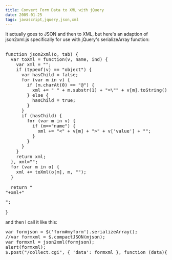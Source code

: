 ```yaml
---
title: Convert Form Data to XML with jQuery
date: 2009-01-25
tags: javascript,jquery,json,xml
---
```

It actually goes to JSON and then to XML, but here's an adaption of json2xml.js specifically for use with jQuery's serializeArray function:

<pre class="sh_javascript">

function json2xml(o, tab) {
  var toXml = function(v, name, ind) {
    var xml = "";
    if (typeof(v) == "object") {
      var hasChild = false;
      for (var m in v) {
        if (m.charAt(0) == "@") {
          xml += " " + m.substr(1) + "=\"" + v[m].toString() + "\"";
        } else {
          hasChild = true;
        }
      }
      if (hasChild) {
        for (var m in v) {
          if (m=="name") {
            xml += "&lt;" + v[m] + "&gt;" + v['value'] + "";
          }
        }
      }
    }
    return xml;
  }, xml="";
  for (var m in o) {
    xml += toXml(o[m], m, "");
  }

  return "<form>"+xml+"</form>";

}
</pre>

and then I call it like this:

<pre class="sh_javascript">
var formjson = $('form#myform').serializeArray();
//var formxml = $.compactJSON(mjson);
var formxml = json2xml(formjson);
alert(formxml);
$.post("/collect.cgi", { 'data': formxml }, function (data){ });
</pre>

